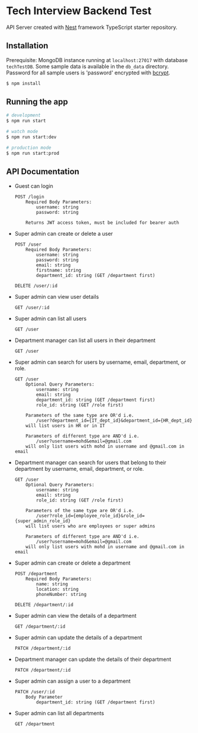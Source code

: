 # Tech Interview Backend Test

API Server created with
[Nest](https://github.com/nestjs/nest) framework TypeScript starter repository.

## Installation

Prerequisite: MongoDB instance running at `localhost:27017` with database `techTestDB`. Some sample data is available in the `db_data` directory. Password for all sample users is 'password' encrypted with [bcrypt](https://bcrypt-generator.com/).

```bash
$ npm install
```

## Running the app

```bash
# development
$ npm run start

# watch mode
$ npm run start:dev

# production mode
$ npm run start:prod
```

## API Documentation

- Guest can login

  ```
  POST /login
      Required Body Parameters:
          username: string
          password: string

      Returns JWT access token, must be included for bearer auth
  ```

- Super admin can create or delete a user

  ```
  POST /user
      Required Body Parameters:
          username: string
          password: string
          email: string
          firstname: string
          department_id: string (GET /department first)

  DELETE /user/:id
  ```

- Super admin can view user details
  ```
  GET /user/:id
  ```
- Super admin can list all users
  ```
  GET /user
  ```
- Department manager can list all users in their department
  ```
  GET /user
  ```
- Super admin can search for users by username, email, department, or role.

  ```
  GET /user
      Optional Query Parameters:
          username: string
          email: string
          department_id: string (GET /department first)
          role_id: string (GET /role first)

      Parameters of the same type are OR'd i.e.
          /user?department_id={IT_dept_id}&department_id={HR_dept_id}
      will list users in HR or in IT

      Parameters of different type are AND'd i.e.
          /user?username=mohd&email=@gmail.com
      will only list users with mohd in username and @gmail.com in email
  ```

- Department manager can search for users that belong to their department by username, email, department, or role.

  ```
  GET /user
      Optional Query Parameters:
          username: string
          email: string
          role_id: string (GET /role first)

      Parameters of the same type are OR'd i.e.
          /user?role_id={employee_role_id}&role_id={super_admin_role_id}
      will list users who are employees or super admins

      Parameters of different type are AND'd i.e.
          /user?username=mohd&email=@gmail.com
      will only list users with mohd in username and @gmail.com in email
  ```

- Super admin can create or delete a department

  ```
  POST /department
      Required Body Parameters:
          name: string
          location: string
          phoneNumber: string

  DELETE /department/:id
  ```

- Super admin can view the details of a department
  ```
  GET /department/:id
  ```
- Super admin can update the details of a department
  ```
  PATCH /department/:id
  ```
- Department manager can update the details of their department
  ```
  PATCH /department/:id
  ```
- Super admin can assign a user to a department
  ```
  PATCH /user/:id
      Body Parameter
          department_id: string (GET /department first)
  ```
- Super admin can list all departments
  ```
  GET /department
  ```
